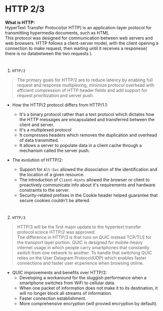# HTTP 2/3

**What is HTTP:** <br>HyperText Transfer Protocol(or HTTP) is an application-layer protocol for transmitting hypermedia documents, such as HTML<br>This protocol was designed for communication between web servers and web browsers. HTTP follows a client-server model, with the client opening a connection to make request, then waiting until it receives a responese( there is no databetween the two requests ).

#
1. `HTTP/2`

> The primary goals for HTTP/2 are to reduce latency by enabling full request and response multiplexing, minimize protocol overhead with efficient compression of HTTP header fields and add support for request prioritization and server push.

- How the HTTP/2 protocol differs from HTTP/1.1:

  - It's a binary protocol rather than a text protocol which dictates how the HTTP messages are encapsulated and transferred between the client and server.
  - It's a multiplexed protocol
  - It compresses headers which removes the duplication and overhead of data transmitted.
  - It allows a server to populate data in a client cache through a mechanism called the server push.

- The evolution of HTTP/2:
  - Support for `Alt-Svc` allowed the dissociation of the identification and the location of a given resource.
  - The introduction of `Client-Hints` allowed the browser or client to proactively communicate info about it's requirements and hardware constraints to the server.
  - Security-related prefixes in the Cookie header helped guarantee that secure cookies couldn't be altered.

#
2. `HTTP/3`
> HTTP/3 will be the first major update to the hypertext transfer protocol scince HTTP/2 was approved.<br> The difference in HTTP/3 is that runs on QUIC instead TCP/TLS for the transport layer portion. QUIC is designed for mobile-heavy internet usage in which people carry smartphones that constantly switch from one network to another. To handle that switching QUIC relies on the User Datagram Protocol(UDP) which enables faster connections and faster user ecperience when browsing online.

- QUIC improvements and benefits over HTTP/2:
  - Developing a workaround for the sluggish performance when a smartphone switches from WiFi to cellular data.
  - When one packet of information does not make it to its destination, it will no longer block all streams of information.
  - Faster connection establishment.
  - More comprehensive encryption (will provied encryption by default).
